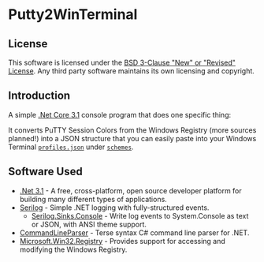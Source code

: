 # Putty2WinTerminal

## License

This software is licensed under the [BSD 3-Clause "New" or "Revised" License](https://github.com/saiwolf/PuttyColors2WinTerm/blob/master/LICENSE). Any third party software maintains its own licensing and copyright.

## Introduction

A simple [.Net Core 3.1](https://github.com/dotnet/core) console program that does one specific thing: 

It converts PuTTY Session Colors from the Windows Registry (more sources planned!) into a JSON structure that you can easily paste into your Windows Terminal [`profiles.json`](https://github.com/microsoft/terminal/blob/master/doc/cascadia/SettingsSchema.md) under [`schemes`](https://github.com/microsoft/terminal/blob/master/doc/cascadia/SettingsSchema.md#schemes).

## Software Used
* [.Net 3.1](https://dotnet.microsoft.com/) - A free, cross-platform, open source developer platform for building many different types of applications.
* [Serilog](https://github.com/serilog/serilog) - Simple .NET logging with fully-structured events.
	* [Serilog.Sinks.Console](https://github.com/serilog/serilog-sinks-console) - Write log events to System.Console as text or JSON, with ANSI theme support.
* [CommandLineParser](https://github.com/commandlineparser/commandline) - Terse syntax C# command line parser for .NET.
* [Microsoft.Win32.Registry](https://github.com/dotnet/corefx) - Provides support for accessing and modifying the Windows Registry.
